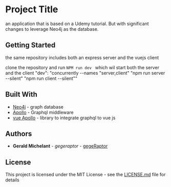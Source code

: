 # Project Title

an application that is based on a Udemy tutorial. But with significant changes to leverage Neo4j as the database.

## Getting Started

the same repository includes both an express server and the vuejs client

clone the repository and run
```NPM run dev ``` which wil start both the server and the client
"dev": "concurrently --names \"server,client\" \"npm run server --silent\" \"npm run client --silent\""

## Built With

* [Neo4j](https://neo4j.com/) - graph database
* [Apollo](https://www.apollographql.com/) - Graphql middleware
* [vue Apollo](https://akryum.github.io/vue-apollo) - library to integrate graphql to vue js


## Authors

* **Gerald Michelant** - *gegeraptor* - [gegeRaptor](https://github.com/Gerald1614)

## License

This project is licensed under the MIT License - see the [LICENSE.md](LICENSE.md) file for details
